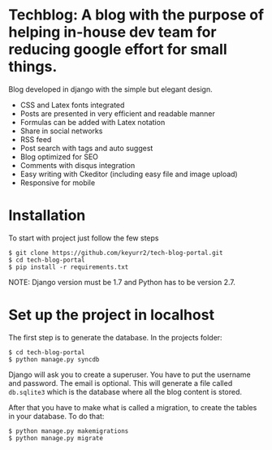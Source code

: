 Techblog: A blog with the purpose of helping in-house dev team for reducing google effort for small things.
==================

Blog developed in django with the simple but elegant design.

* CSS and Latex fonts integrated
* Posts are presented in very efficient and readable manner
* Formulas can be added with Latex notation 
* Share in social networks
* RSS feed
* Post search with tags and auto suggest
* Blog optimized for SEO
* Comments with disqus integration
* Easy writing with Ckeditor (including easy file and image upload)
* Responsive for mobile


Installation
==================

To start with project just follow the few steps 

	$ git clone https://github.com/keyurr2/tech-blog-portal.git
	$ cd tech-blog-portal
	$ pip install -r requirements.txt 

NOTE: Django version must be 1.7 and Python has to be version 2.7.

Set up the project in localhost
==================================================
The first step is to generate the database. In the projects folder:
  
  	$ cd tech-blog-portal
	$ python manage.py syncdb  
	
Django will ask you to create a superuser. You have to put the username and password. The email is optional. 
This will generate a file called `db.sqlite3` which is the database where all the blog content is stored.

After that you have to make what is called a migration, to create the tables in your database. To do that:
	
	$ python manage.py makemigrations
	$ python manage.py migrate
